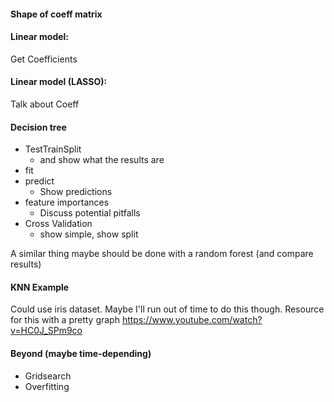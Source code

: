 #### Shape of coeff matrix

#### Linear model:
Get Coefficients

#### Linear model (LASSO):
Talk about Coeff

#### Decision tree

* TestTrainSplit 
    - and show what the results are
* fit
* predict 
    - Show predictions
* feature importances 
    - Discuss potential pitfalls
* Cross Validation 
    - show simple, show split

A similar thing maybe should be done with a random forest (and compare results)

#### KNN Example
Could use iris dataset. Maybe I'll run out of time to do this though.  Resource for this with a pretty graph https://www.youtube.com/watch?v=HC0J_SPm9co

#### Beyond (maybe time-depending)
* Gridsearch
* Overfitting

